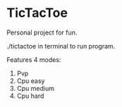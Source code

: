 # TicTacToe
Personal project for fun.

./tictactoe in terminal to run program.

Features 4 modes:
1. Pvp
2. Cpu easy
3. Cpu medium
4. Cpu hard
